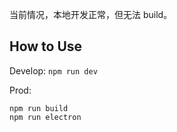当前情况，本地开发正常，但无法 build。

## How to Use

Develop: `npm run dev` 

Prod: 

```shell
npm run build
npm run electron
```